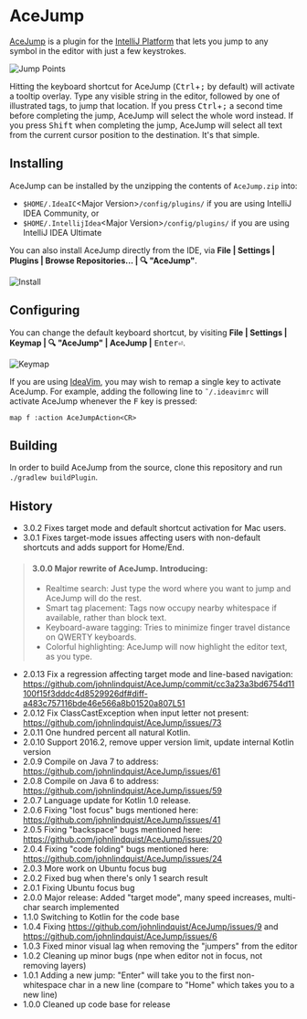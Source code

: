 # AceJump

[AceJump](https://plugins.jetbrains.com/plugin/7086) is a plugin for the [IntelliJ Platform](https://github.com/JetBrains/intellij-community/) that lets you jump to any symbol in the editor with just a few keystrokes.

![Jump Points](https://cloud.githubusercontent.com/assets/175716/19928968/28c09254-a0e8-11e6-8545-b38ff005ef74.png)

Hitting the keyboard shortcut for AceJump (<kbd>Ctrl</kbd>+<kbd>;</kbd> by default) will activate a tooltip overlay. Type any visible string in the editor, followed by one of illustrated tags, to jump that location. If you press <kbd>Ctrl</kbd>+<kbd>;</kbd> a second time before completing the jump, AceJump will select the whole word instead. If you press <kbd>Shift</kbd> when completing the jump, AceJump will select all text from the current cursor position to the destination. It's that simple.

## Installing

AceJump can be installed by the unzipping the contents of `AceJump.zip` into:

- `$HOME/.IdeaIC`&lt;Major Version&gt;`/config/plugins/` if you are using IntelliJ IDEA Community, or
- `$HOME/.IntellijIdea`&lt;Major Version&gt;`/config/plugins/` if you are using IntelliJ IDEA Ultimate

You can also install AceJump directly from the IDE, via **File \| Settings \| Plugins \| Browse Repositories... \| 🔍 "AceJump"**.

![Install](https://cloud.githubusercontent.com/assets/175716/11760310/cb4657e6-a064-11e5-8e07-837c2c0c40eb.png)

## Configuring

You can change the default keyboard shortcut, by visiting **File \| Settings \| Keymap \| 🔍 "AceJump" \| AceJump \|** <kbd>Enter⏎</kbd>.

![Keymap](https://cloud.githubusercontent.com/assets/175716/11760350/911aed4c-a065-11e5-8f17-49bc97ad1dad.png)

If you are using [IdeaVim](https://plugins.jetbrains.com/plugin/164), you may wish to remap a single key to activate AceJump. For example, adding the following line to `˜/.ideavimrc` will activate AceJump whenever the <kbd>F</kbd> key is pressed:

```
map f :action AceJumpAction<CR>
```

## Building

In order to build AceJump from the source, clone this repository and run `./gradlew buildPlugin`.

## History

- 3.0.2 Fixes target mode and default shortcut activation for Mac users.
- 3.0.1 Fixes target-mode issues affecting users with non-default shortcuts and adds support for Home/End.

>#### 3.0.0 Major rewrite of AceJump. Introducing:
>
>* Realtime search: Just type the word where you want to jump and AceJump will 
do the rest.
>* Smart tag placement: Tags now occupy nearby whitespace if available, rather 
than block text.
>* Keyboard-aware tagging: Tries to minimize finger travel distance on QWERTY 
keyboards.
>* Colorful highlighting: AceJump will now highlight the editor text, 
as you type.

- 2.0.13  Fix a regression affecting target mode and line-based navigation: https://github.com/johnlindquist/AceJump/commit/cc3a23a3bd6754d11100f15f3dddc4d8529926df#diff-a483c757116bde46e566a8b01520a807L51</dd>
- 2.0.12 Fix ClassCastException when input letter not present: https://github.com/johnlindquist/AceJump/issues/73
- 2.0.11 One hundred percent all natural Kotlin.
- 2.0.10 Support 2016.2, remove upper version limit, update internal Kotlin version
- 2.0.9 Compile on Java 7 to address: https://github.com/johnlindquist/AceJump/issues/61
- 2.0.8 Compile on Java 6 to address: https://github.com/johnlindquist/AceJump/issues/59
- 2.0.7 Language update for Kotlin 1.0 release.
- 2.0.6 Fixing "lost focus" bugs mentioned here: https://github.com/johnlindquist/AceJump/issues/41
- 2.0.5 Fixing "backspace" bugs mentioned here: https://github.com/johnlindquist/AceJump/issues/20
- 2.0.4 Fixing "code folding" bugs mentioned here: https://github.com/johnlindquist/AceJump/issues/24
- 2.0.3 More work on Ubuntu focus bug
- 2.0.2 Fixed bug when there's only 1 search result
- 2.0.1 Fixing Ubuntu focus bug
- 2.0.0 Major release: Added "target mode", many speed increases, multi-char search implemented
- 1.1.0 Switching to Kotlin for the code base
- 1.0.4 Fixing https://github.com/johnlindquist/AceJump/issues/9 and https://github.com/johnlindquist/AceJump/issues/6
- 1.0.3 Fixed minor visual lag when removing the "jumpers" from the editor
- 1.0.2 Cleaning up minor bugs (npe when editor not in focus, not removing layers)
- 1.0.1 Adding a new jump: "Enter" will take you to the first non-whitespace char in a new line (compare to "Home" which takes you to a new line)
- 1.0.0 Cleaned up code base for release
